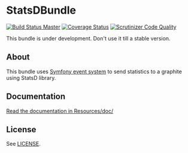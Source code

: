 # StatsDBundle

[![Build Status Master](https://travis-ci.org/octante/StatsDBundle.svg?branch=master)](https://travis-ci.org/octante/StatsDBundle)
[![Coverage Status](https://coveralls.io/repos/octante/StatsDBundle/badge.svg?branch=master&service=github)](https://coveralls.io/github/octante/StatsDBundle?branch=master)
[![Scrutinizer Code Quality](https://scrutinizer-ci.com/g/octante/StatsDBundle/badges/quality-score.png?b=master)](https://scrutinizer-ci.com/g/octante/StatsDBundle/?branch=master)

This bundle is under development. Don't use it till a stable version.

## About ##

This bundle uses [Symfony event system](http://symfony.com/doc/current/components/console/events.html) to send statistics to a graphite using StatsD library.

## Documentation ##

[Read the documentation in Resources/doc/](https://github.com/octante/StatsDBundle/blob/master/Resources/doc/index.md)

## License ##

See [LICENSE](https://github.com/octante/StatsDBundle/blob/master/LICENSE).
